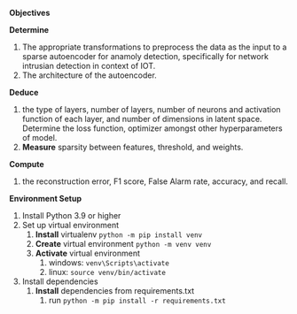 **Objectives**

**Determine**
1. The appropriate transformations to preprocess the data as the input to a sparse autoencoder for anamoly detection, specifically for network intrusian detection in context of IOT.
2. The architecture of the autoencoder. 

**Deduce** 
1. the type of layers, number of layers, number of neurons and activation function of each layer, and number of dimensions in latent space. Determine the loss function, optimizer amongst other hyperparameters of model.
2. **Measure** sparsity between features, threshold, and weights.

**Compute** 
1. the reconstruction error, F1 score, False Alarm rate, accuracy, and recall. 

**Environment Setup**
1) Install Python 3.9 or higher
2) Set up virtual environment
    1. **Install** virtualenv `python -m pip install venv`
    2. **Create** virtual environment `python -m venv venv`
    3. **Activate** virtual environment 
       1. windows: `venv\Scripts\activate`
       2. linux: `source venv/bin/activate`
3) Install dependencies
    1) **Install** dependencies from requirements.txt 
       1) run `python -m pip install -r requirements.txt`
